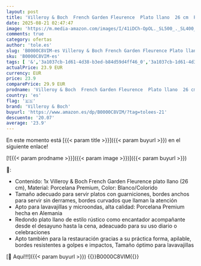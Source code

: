 ```yaml
---
layout: post
title: 'Villeroy & Boch  French Garden Fleurence  Plato llano  26 cm  Porcelana Premium  blanco/Color'
date: 2025-08-21 02:47:47
image: 'https://m.media-amazon.com/images/I/41iDCh-OpOL._SL500_._SL400_.jpg'
comments: true
category: ofertas
author: 'tole.es'
slug: 'B0000C8VIM-es Villeroy & Boch French Garden Fleurence Plato llano 26 cm...'
sku: 'B0000C8VIM-es'
tags: [ '&','3a1037cb-1d61-4d38-b3ed-b84d59d4ff46_0','3a1037cb-1d61-4d38-b3ed-b84d59d4ff46_1601','Arborist Merchandising Root','Cocina y comedor','Cubertería, vajilla y cristalería','Custom Stores','Hogar y cocina','Piezas de vajilla','Platos','Platos llanos','Self Service','Utensilios de cocina','Vajilla','boch','villeroy','villeroy & boch','🇪🇸', ]
actualPrice: 23.9 EUR
currency: EUR
price: 23.9
comparePrice: 29.9 EUR
prodname: 'Villeroy & Boch  French Garden Fleurence  Plato llano  26 cm  Porcelana Premium  blanco/Color'
country: 'es'
flag: '🇪🇸'
brand: 'Villeroy & Boch'
buyurl: 'https://www.amazon.es/dp/B0000C8VIM/?tag=tolees-21'
descuento: '20.07'
average: '23.9'
---
```


En este momento está [{{< param title >}}]({{< param buyurl >}}) en el siguiente enlace!

[![{{< param prodname >}}]({{< param image >}})]({{< param buyurl >}})

🔎:

- Contenido: 1x Villeroy & Boch French Garden Fleurence plato llano (26 cm), Material: Porcelana Premium, Color: Blanco/Colorido
- Tamaño adecuado para servir platos con guarniciones, bordes anchos para servir sin derrames, bordes curvados que llaman la atención
- Apto para lavavajillas y microondas, alta calidad: Porcelana Premium hecha en Alemania
- Redondo plato llano de estilo rústico como encantador acompañante desde el desayuno hasta la cena, adeacuado para su uso diario o celebraciones
- Apto también para la restauración gracias a su práctica forma, apilable, bordes resistentes a golpes e impactos, Tamaño óptimo para lavavajillas

[🛒 Aquí!!!]({{< param buyurl >}})
{{<world>}}B0000C8VIM{{</world>}}
